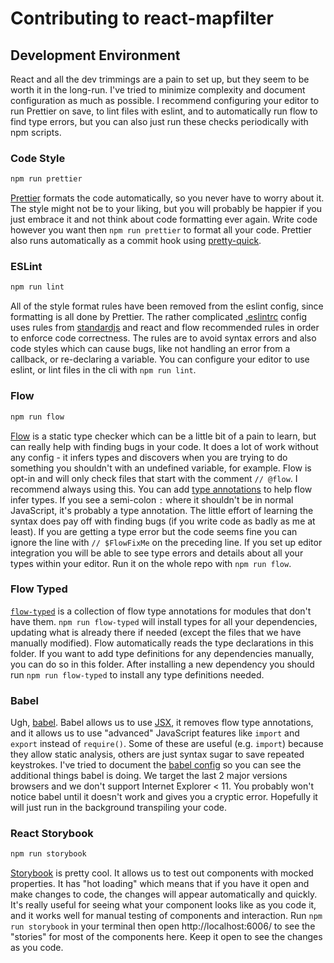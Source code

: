 # Contributing to react-mapfilter

## Development Environment

React and all the dev trimmings are a pain to set up, but they seem to be worth it in the long-run. I've tried to minimize complexity and document configuration as much as possible. I recommend configuring your editor to run Prettier on save, to lint files with eslint, and to automatically run flow to find type errors, but you can also just run these checks periodically with npm scripts.

### Code Style

```sh
npm run prettier
```

[Prettier](https://github.com/prettier/prettier) formats the code automatically, so you never have to worry about it. The style might not be to your liking, but you will probably be happier if you just embrace it and not think about code formatting ever again. Write code however you want then `npm run prettier` to format all your code. Prettier also runs automatically as a commit hook using [pretty-quick](https://github.com/azz/pretty-quick#readme).

### ESLint

```sh
npm run lint
```

All of the style format rules have been removed from the eslint config, since formatting is all done by Prettier. The rather complicated [.eslintrc](.eslintrc) config uses rules from [standardjs](https://standardjs.com/) and react and flow recommended rules in order to enforce code correctness. The rules are to avoid syntax errors and also code styles which can cause bugs, like not handling an error from a callback, or re-declaring a variable. You can configure your editor to use eslint, or lint files in the cli with `npm run lint`.

### Flow

```sh
npm run flow
```

[Flow](http://flow.org/) is a static type checker which can be a little bit of a pain to learn, but can really help with finding bugs in your code. It does a lot of work without any config - it infers types and discovers when you are trying to do something you shouldn't with an undefined variable, for example. Flow is opt-in and will only check files that start with the comment `// @flow`. I recommend always using this. You can add [type annotations](https://flow.org/en/docs/types/) to help flow infer types. If you see a semi-colon `:` where it shouldn't be in normal JavaScript, it's probably a type annotation. The little effort of learning the syntax does pay off with finding bugs (if you write code as badly as me at least). If you are getting a type error but the code seems fine you can ignore the line with `// $FlowFixMe` on the preceding line. If you set up editor integration you will be able to see type errors and details about all your types within your editor. Run it on the whole repo with `npm run flow`.

### Flow Typed

[`flow-typed`](https://github.com/flow-typed/flow-typed) is a collection of flow type annotations for modules that don't have them. `npm run flow-typed` will install types for all your dependencies, updating what is already there if needed (except the files that we have manually modified). Flow automatically reads the type declarations in this folder. If you want to add type definitions for any dependencies manually, you can do so in this folder. After installing a new dependency you should run `npm run flow-typed` to install any type definitions needed.

### Babel

Ugh, [babel](https://babeljs.io/). Babel allows us to use [JSX](https://reactjs.org/docs/introducing-jsx.html), it removes flow type annotations, and it allows us to use "advanced" JavaScript features like `import` and `export` instead of `require()`. Some of these are useful (e.g. `import`) because they allow static analysis, others are just syntax sugar to save repeated keystrokes. I've tried to document the [babel config](.babelrc) so you can see the additional things babel is doing. We target the last 2 major versions browsers and we don't support Internet Explorer < 11. You probably won't notice babel until it doesn't work and gives you a cryptic error. Hopefully it will just run in the background transpiling your code.

### React Storybook

```sh
npm run storybook
```

[Storybook](https://storybook.js.org/) is pretty cool. It allows us to test out components with mocked properties. It has "hot loading" which means that if you have it open and make changes to code, the changes will appear automatically and quickly. It's really useful for seeing what your component looks like as you code it, and it works well for manual testing of components and interaction. Run `npm run storybook` in your terminal then open http://localhost:6006/ to see the "stories" for most of the components here. Keep it open to see the changes as you code.
